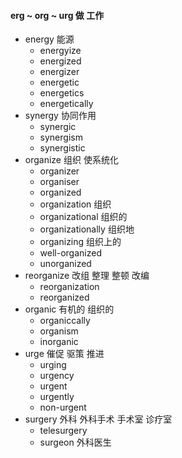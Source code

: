 ####  erg ~ org ~ urg 做 工作

- energy 能源
	- energyize
	- energized
	- energizer
	- energetic
	- energetics
	- energetically
- synergy 协同作用
	- synergic
	- synergism
	- synergistic
- organize 组织 使系统化
	- organizer
	- organiser
	- organized
	- organization 组织
	- organizational 组织的
	- organizationally 组织地
	- organizing 组织上的
	- well-organized
	- unorganized 
- reorganize 改组 整理  整顿 改编
	- reorganization
	- reorganized
- organic 有机的 组织的
	- organiccally
	- organism
	- inorganic
- urge 催促 驱策 推进
	- urging
	- urgency
	- urgent
	- urgently
	- non-urgent
- surgery  外科 外科手术  手术室  诊疗室
	- telesurgery
	- surgeon 外科医生